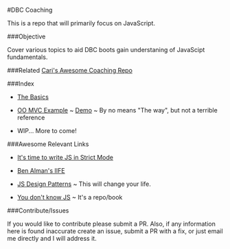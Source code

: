 #DBC Coaching

This is a repo that will primarily focus on JavaScript.

###Objective

Cover various topics to aid DBC boots gain understaning of JavaScipt fundamentals.

###Related
[Cari's Awesome Coaching Repo](https://github.com/CariWest/Coaching)

###Index
- [The Basics](https://github.com/zimmermanw84/DBC-TA/blob/master/theBasics.js)

- [OO MVC Example](https://github.com/c14jcdj/jsrace/blob/master/javascripts/jsracer.js) ~ [Demo](http://ralph-racer.herokuapp.com/) ~ By no means "The way", but not a terrible reference

- WIP... More to come!

###Awesome Relevant Links

- [It's time to write JS in Strict Mode](http://www.nczonline.net/blog/2012/03/13/its-time-to-start-using-javascript-strict-mode/)

- [Ben Alman's IIFE](http://benalman.com/news/2010/11/immediately-invoked-function-expression/)

- [JS Design Patterns](http://addyosmani.com/resources/essentialjsdesignpatterns/book/) ~ This will change your life.

- [You don't know JS](https://github.com/getify/You-Dont-Know-JS) ~ It's a repo/book

###Contribute/Issues

If you would like to contribute please submit a PR. Also, if any information here is found inaccurate create an issue, submit a PR with a fix, or just email me directly and I will address it.